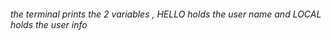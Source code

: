 ###### the terminal prints the 2 variables , HELLO holds the user name and LOCAL holds the user info

